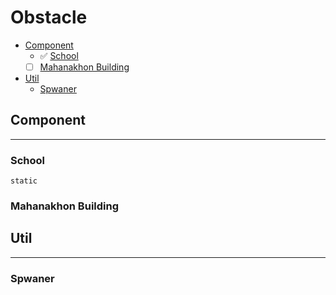 # Obstacle

- [Component](#component)
  - ✅ [School](#school)
  - [ ] [Mahanakhon Building](###mahanakhon-building)
- [Util](#Util)
  - [Spwaner](###Spwaner)
 
## Component
---

### School

    static
### Mahanakhon Building

## Util
---

### Spwaner
